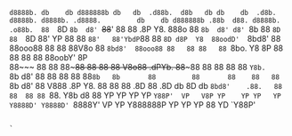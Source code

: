`d8888b. db    db d888888b db   db  .d88b.  d8b   db db    db  .d8b.  d8888b. d8888b. .d8888.         db    db d888888b .88b  d88. d8888b.  .o88b. 
88  `8D `8b  d8' `~~88~~' 88   88 .8P  Y8. 888o  88 `8b  d8' d8' `8b 88  `8D 88  `8D 88'  YP         88    88   `88'   88'YbdP`88 88  `8D d8P  Y8 
88oodD'  `8bd8'     88    88ooo88 88    88 88V8o 88  `8bd8'  88ooo88 88   88 88   88 `8bo.           Y8    8P    88    88  88  88 88oobY' 8P      
88~~~      88       88    88~~~88 88    88 88 V8o88  .dPYb.  88~~~88 88   88 88   88   `Y8b.         `8b  d8'    88    88  88  88 88`8b   8b      
88         88       88    88   88 `8b  d8' 88  V888 .8P  Y8. 88   88 88  .8D 88  .8D db   8D      db  `8bd8'    .88.   88  88  88 88 `88. Y8b  d8 
88         YP       YP    YP   YP  `Y88P'  VP   V8P YP    YP YP   YP Y8888D' Y8888D' `8888Y'      VP    YP    Y888888P YP  YP  YP 88   YD  `Y88P' 
                                                                                                                                                  
                                                                                                                                                  `

